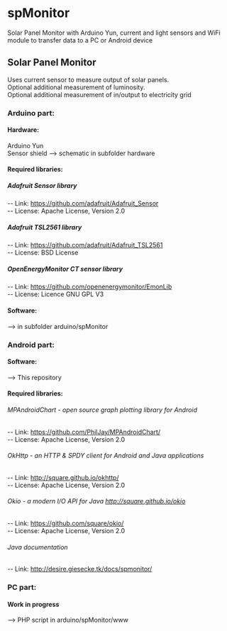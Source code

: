 # spMonitor
Solar Panel Monitor with Arduino Yun, current and light sensors and WiFi module to transfer data to a PC or Android device<br />

## Solar Panel Monitor

Uses current sensor to measure output of solar panels.<br />
Optional additional measurement of luminosity.<br />
Optional additional measurement of in/output to electricity grid<br />

### Arduino part:
#### Hardware:
Arduino Yun<br />
Sensor shield --> schematic in subfolder hardware<br />
#### Required libraries:
##### Adafruit Sensor library
-- Link: https://github.com/adafruit/Adafruit_Sensor<br />
-- License: Apache License, Version 2.0<br />

##### Adafruit TSL2561 library
-- Link: https://github.com/adafruit/Adafruit_TSL2561<br />
-- License: BSD License<br />

##### OpenEnergyMonitor CT sensor library
-- Link: https://github.com/openenergymonitor/EmonLib<br />
-- License: Licence GNU GPL V3<br />
#### Software:
--> in subfolder arduino/spMonitor<br />
### Android part:
#### Software:
--> This repository<br />
#### Required libraries:
###### MPAndroidChart - open source graph plotting library for Android
-- Link: https://github.com/PhilJay/MPAndroidChart/     <br />
-- License: Apache License, Version 2.0<br />
###### OkHttp - an HTTP & SPDY client for Android and Java applications
-- Link: http://square.github.io/okhttp/<br />
-- License: Apache License, Version 2.0<br />
###### Okio - a modern I/O API for Java http://square.github.io/okio
-- Link: https://github.com/square/okio/<br />
-- License: Apache License, Version 2.0<br />
###### Java documentation
-- Link: http://desire.giesecke.tk/docs/spmonitor/<br />
### PC part:
#### Work in progress
--> PHP script in arduino/spMonitor/www<br />
